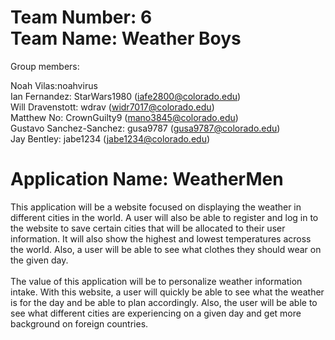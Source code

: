 # Team Number: 6 <br />Team Name: Weather Boys

Group members:

Noah Vilas:noahvirus <br />
Ian Fernandez: StarWars1980 (iafe2800@colorado.edu) <br />
Will Dravenstott: wdrav (widr7017@colorado.edu) <br />
Matthew No: CrownGuilty9 (mano3845@colorado.edu) <br />
Gustavo Sanchez-Sanchez: gusa9787 (gusa9787@colorado.edu) <br />
Jay Bentley: jabe1234 (jabe1234@colorado.edu) <br />

# Application Name: WeatherMen
  This application will be a website focused on displaying the weather in different cities in the world. A user will also be able to register and log in to the website to save certain cities that will be allocated to their user information. It will also show the highest and lowest temperatures across the world. Also, a user will be able to see what clothes they should wear on the given day.
<br />
<br />
  The value of this application will be to personalize weather information intake. With this website, a user will quickly be able to see what the weather is for the day and be able to plan accordingly. Also, the user will be able to see what different cities are experiencing on a given day and get more background on foreign countries.
<br />

